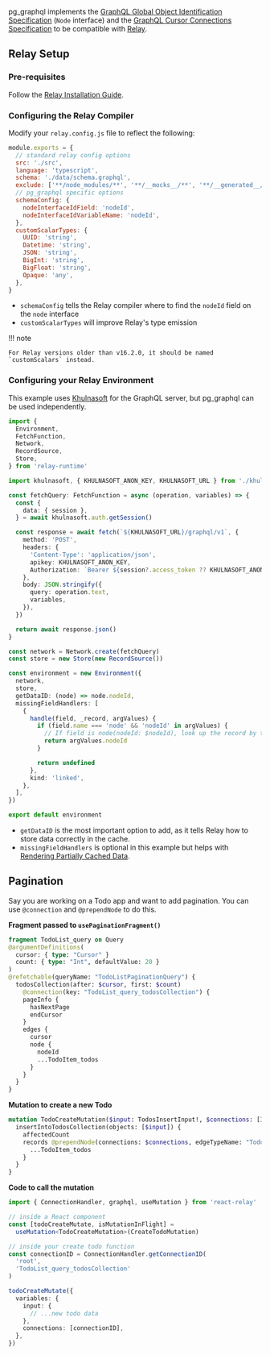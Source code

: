 pg_graphql implements the [GraphQL Global Object Identification Specification](https://relay.dev/graphql/objectidentification.htm) (`Node` interface) and the [GraphQL Cursor Connections Specification](https://relay.dev/graphql/connections.htm#) to be compatible with [Relay](https://relay.dev/).

## Relay Setup

### Pre-requisites
Follow the [Relay Installation Guide](https://relay.dev/docs/getting-started/installation-and-setup/).

### Configuring the Relay Compiler
Modify your `relay.config.js` file to reflect the following:

   ```javascript
   module.exports = {
     // standard relay config options
     src: './src',
     language: 'typescript',
     schema: './data/schema.graphql',
     exclude: ['**/node_modules/**', '**/__mocks__/**', '**/__generated__/**'],
     // pg_graphql specific options
     schemaConfig: {
       nodeInterfaceIdField: 'nodeId',
       nodeInterfaceIdVariableName: 'nodeId',
     },
     customScalarTypes: {
       UUID: 'string',
       Datetime: 'string',
       JSON: 'string',
       BigInt: 'string',
       BigFloat: 'string',
       Opaque: 'any',
     },
   }
   ```

   - `schemaConfig` tells the Relay compiler where to find the `nodeId` field on the `node` interface
   - `customScalarTypes` will improve Relay's type emission

!!! note

    For Relay versions older than v16.2.0, it should be named `customScalars` instead.

### Configuring your Relay Environment

   This example uses [Khulnasoft](https://khulnasoft.com) for the GraphQL server, but pg_graphql can be used independently.

   ```typescript
   import {
     Environment,
     FetchFunction,
     Network,
     RecordSource,
     Store,
   } from 'relay-runtime'

   import khulnasoft, { KHULNASOFT_ANON_KEY, KHULNASOFT_URL } from './khulnasoft'

   const fetchQuery: FetchFunction = async (operation, variables) => {
     const {
       data: { session },
     } = await khulnasoft.auth.getSession()

     const response = await fetch(`${KHULNASOFT_URL}/graphql/v1`, {
       method: 'POST',
       headers: {
         'Content-Type': 'application/json',
         apikey: KHULNASOFT_ANON_KEY,
         Authorization: `Bearer ${session?.access_token ?? KHULNASOFT_ANON_KEY}`,
       },
       body: JSON.stringify({
         query: operation.text,
         variables,
       }),
     })

     return await response.json()
   }

   const network = Network.create(fetchQuery)
   const store = new Store(new RecordSource())

   const environment = new Environment({
     network,
     store,
     getDataID: (node) => node.nodeId,
     missingFieldHandlers: [
       {
         handle(field, _record, argValues) {
           if (field.name === 'node' && 'nodeId' in argValues) {
             // If field is node(nodeId: $nodeId), look up the record by the value of $nodeId
             return argValues.nodeId
           }

           return undefined
         },
         kind: 'linked',
       },
     ],
   })

   export default environment
   ```

   - `getDataID` is the most important option to add, as it tells Relay how to store data correctly in the cache.
   - `missingFieldHandlers` is optional in this example but helps with [Rendering Partially Cached Data](https://relay.dev/docs/guided-tour/reusing-cached-data/rendering-partially-cached-data/).

## Pagination

Say you are working on a Todo app and want to add pagination. You can use `@connection` and `@prependNode` to do this.

**Fragment passed to `usePaginationFragment()`**

```graphql
fragment TodoList_query on Query
@argumentDefinitions(
  cursor: { type: "Cursor" }
  count: { type: "Int", defaultValue: 20 }
)
@refetchable(queryName: "TodoListPaginationQuery") {
  todosCollection(after: $cursor, first: $count)
    @connection(key: "TodoList_query_todosCollection") {
    pageInfo {
      hasNextPage
      endCursor
    }
    edges {
      cursor
      node {
        nodeId
        ...TodoItem_todos
      }
    }
  }
}
```

**Mutation to create a new Todo**

```graphql
mutation TodoCreateMutation($input: TodosInsertInput!, $connections: [ID!]!) {
  insertIntoTodosCollection(objects: [$input]) {
    affectedCount
    records @prependNode(connections: $connections, edgeTypeName: "TodosEdge") {
      ...TodoItem_todos
    }
  }
}
```

**Code to call the mutation**

```typescript
import { ConnectionHandler, graphql, useMutation } from 'react-relay'

// inside a React component
const [todoCreateMutate, isMutationInFlight] =
  useMutation<TodoCreateMutation>(CreateTodoMutation)

// inside your create todo function
const connectionID = ConnectionHandler.getConnectionID(
  'root',
  'TodoList_query_todosCollection'
)

todoCreateMutate({
  variables: {
    input: {
      // ...new todo data
    },
    connections: [connectionID],
  },
})
```

